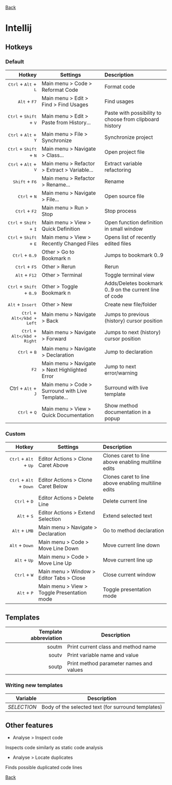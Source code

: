 [Back](../README.md)

# Intellij

## Hotkeys

### Default

Hotkey                                                          | Settings                                          | Description
---:                                                            | ---                                               | :---
<kbd>Ctrl</kbd> + <kbd>Alt</kbd> + <kbd>L</kbd>                 | Main menu > Code > Reformat Code                  | Format code
<kbd>Alt</kbd> + <kbd>F7</kbd>                                  | Main menu > Edit > Find > Find Usages             | Find usages
<kbd>Ctrl</kbd> + <kbd>Shift</kbd> + <kbd>V</kbd>               | Main menu > Edit > Paste from History...          | Paste with possibility to choose from clipboard history
<kbd>Ctrl</kbd> + <kbd>Alt</kbd> + <kbd>Y</kbd>                 | Main menu > File > Synchronize                    | Synchronize project
<kbd>Ctrl</kbd> + <kbd>Shift</kbd> + <kbd>N</kbd>               | Main menu > Navigate > Class...                   | Open project file
<kbd>Ctrl</kbd> + <kbd>Alt</kbd> + <kbd>V</kbd>                 | Main menu > Refactor > Extract > Variable...      | Extract variable refactoring
<kbd>Shift</kbd> + <kbd>F6</kbd>                                | Main menu > Refactor > Rename...                  | Rename
<kbd>Ctrl</kbd> + <kbd>N</kbd>                                  | Main menu > Navigate > File...                    | Open source file
<kbd>Ctrl</kbd> + <kbd>F2</kbd>                                 | Main menu > Run > Stop                            | Stop process
<kbd>Ctrl</kbd> + <kbd>Shift</kbd> + <kbd>I</kbd>               | Main menu > View > Quick Definition               | Open function definition in small window
<kbd>Ctrl</kbd> + <kbd>Shift</kbd> + <kbd>E</kbd>               | Main menu > View > Recently Changed Files         | Opens list of recently edited files
<kbd>Ctrl</kbd> + <kbd>0</kbd>..<kbd>9</kbd>                    | Other > Go to Bookmark n                          | Jumps to bookmark 0..9
<kbd>Ctrl</kbd> + <kbd>F5</kbd>                                 | Other > Rerun                                     | Rerun
<kbd>Alt</kbd> + <kbd>F12</kbd>                                 | Other > Terminal                                  | Toggle terminal view
<kbd>Ctrl</kbd> + <kbd>Shift</kbd> + <kbd>0</kbd>..<kbd>9</kbd> | Other > Toggle Bookmark n                         | Adds/Deletes bookmark 0..9 on the current line of code
<kbd>Alt</kbd> + <kbd>Insert</kbd>                              | Other > New                                       | Create new file/folder
<kbd>Ctrl</kbd> + <kbd>Alt</kbd + <kbd>Left</kbd>               | Main menu > Navigate > Back                       | Jumps to previous (history) cursor position
<kbd>Ctrl</kbd> + <kbd>Alt</kbd + <kbd>Right</kbd>              | Main menu > Navigate > Forward                    | Jumps to next (history) cursor position
<kbd>Ctrl</kbd> + <kbd>B</kbd>                                  | Main menu > Navigate > Declaration                | Jump to declaration
<kbd>F2</kbd>                                                   | Main menu > Navigate > Next Highlighted Error     | Jump to next error/warning
<kdb>Ctrl</kbd> + <kbd>Alt</kbd> + <kbd>J</kbd>                 | Main menu > Code > Surround with Live Template... | Surround with live template
<kbd>Ctrl</kbd> + <kbd>Q</kbd>                                  | Main menu > View > Quick Documentation            | Show method documentation in a popup

### Custom

Hotkey                                             | Settings                                    | Description
---:                                               | ---                                         | :---
<kbd>Ctrl</kbd> + <kbd>Alt</kbd> + <kbd>Up</kbd>   | Editor Actions > Clone Caret Above          | Clones caret to line above enabling multiline edits
<kbd>Ctrl</kbd> + <kbd>Alt</kbd> + <kbd>Down</kbd> | Editor Actions > Clone Caret Below          | Clones caret to line above enabling multiline edits
<kbd>Ctrl</kbd> + <kbd>D</kbd>                     | Editor Actions > Delete Line                | Delete current line
<kbd>Alt</kbd> + <kbd>S</kbd>                      | Editor Actions > Extend Selection           | Extend selected text
<kbd>Alt</kbd> + <kbd>LMB</kbd>                    | Main menu > Navigate > Declaration          | Go to method declaration
<kbd>Alt</kbd> + <kbd>Down</kbd>                   | Main menu > Code > Move Line Down           | Move current line down
<kbd>Alt</kbd> + <kbd>Up</kbd>                     | Main menu > Code > Move Line Up             | Move current line up
<kbd>Ctrl</kbd> + <kbd>W</kbd>                     | Main menu > Window > Editor Tabs > Close    | Close current window
<kbd>Alt</kbd> + <kbd>P</kbd>                      | Main menu > View > Toggle Presentation mode | Toggle presentation mode

## Templates

Template abbreviation | Description
---:                  | ---
soutm                 | Print current class and method name
soutv                 | Print variable name and value
soutp                 | Print method parameter names and values

### Writing new templates

Variable    | Description
---:        | ---
$SELECTION$ | Body of the selected text (for surround templates)

## Other features

- Analyse > Inspect code

Inspects code similarly as static code analysis

- Analyse > Locate duplicates

Finds possible duplicated code lines

[Back](../README.md)
